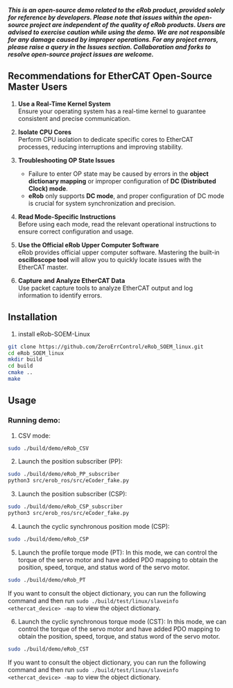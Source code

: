 ***This is an open-source demo related to the eRob product, provided solely for reference by developers. Please note that issues within the open-source project are independent of the quality of eRob products. Users are advised to exercise caution while using the demo. We are not responsible for any damage caused by improper operations. For any project errors, please raise a query in the Issues section. Collaboration and forks to resolve open-source project issues are welcome.***

## Recommendations for EtherCAT Open-Source Master Users  

1. **Use a Real-Time Kernel System**  
   Ensure your operating system has a real-time kernel to guarantee consistent and precise communication.

2. **Isolate CPU Cores**  
   Perform CPU isolation to dedicate specific cores to EtherCAT processes, reducing interruptions and improving stability.

3. **Troubleshooting OP State Issues**  
   - Failure to enter OP state may be caused by errors in the **object dictionary mapping** or improper configuration of **DC (Distributed Clock) mode**.  
   - **eRob** only supports **DC mode**, and proper configuration of DC mode is crucial for system synchronization and precision.

4. **Read Mode-Specific Instructions**  
   Before using each mode, read the relevant operational instructions to ensure correct configuration and usage.

5. **Use the Official eRob Upper Computer Software**  
   eRob provides official upper computer software. Mastering the built-in **oscilloscope tool** will allow you to quickly locate issues with the EtherCAT master.

6. **Capture and Analyze EtherCAT Data**  
   Use packet capture tools to analyze EtherCAT output and log information to identify errors.


## Installation

1. install eRob-SOEM-Linux
``` bash
git clone https://github.com/ZeroErrControl/eRob_SOEM_linux.git
cd eRob_SOEM_linux
mkdir build
cd build
cmake ..
make

```

## Usage
### Running demo:

1. CSV mode:
```bash
sudo ./build/demo/eRob_CSV
```

2. Launch the position subscriber (PP):
```bash
sudo ./build/demo/eRob_PP_subscriber
python3 src/erob_ros/src/eCoder_fake.py
```

3. Launch the position subscriber (CSP):
```bash
sudo ./build/demo/eRob_CSP_subscriber
python3 src/erob_ros/src/eCoder_fake.py
``` 

4. Launch the cyclic synchronous position mode (CSP):
```bash
sudo ./build/demo/eRob_CSP
``` 

5. Launch the profile torque mode (PT):
In this mode, we can control the torque of the servo motor and have added PDO mapping to obtain the position, speed, torque, and status word of the servo motor. 

```bash
sudo ./build/demo/eRob_PT
``` 
If you want to consult the object dictionary, you can run the following command and then run `sudo ./build/test/linux/slaveinfo <ethercat_device> -map` to view the object dictionary.


6. Launch the cyclic synchronous torque mode (CST):
In this mode, we can control the torque of the servo motor and have added PDO mapping to obtain the position, speed, torque, and status word of the servo motor. 

```bash
sudo ./build/demo/eRob_CST
``` 
If you want to consult the object dictionary, you can run the following command and then run `sudo ./build/test/linux/slaveinfo <ethercat_device> -map` to view the object dictionary.
